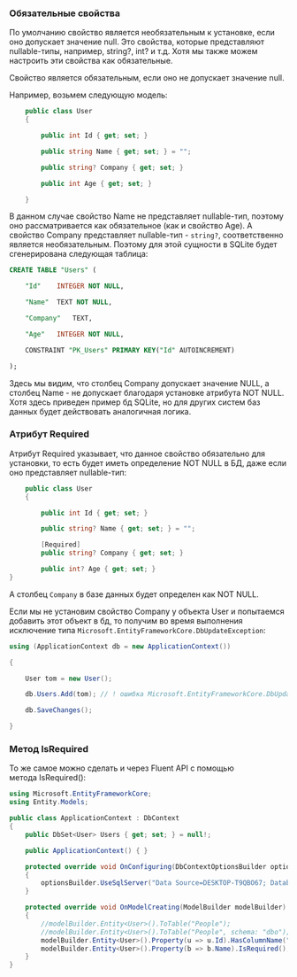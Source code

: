 ### Обязательные свойства

По умолчанию свойство является необязательным к установке, если оно допускает значение null. Это свойства, которые представляют nullable-типы, например, string?, int? и т.д. Хотя мы также можем настроить эти свойства как обязательные.

Свойство является обязательным, если оно не допускает значение null.

Например, возьмем следующую модель:

```cs
	public class User
	{

		public int Id { get; set; }

		public string Name { get; set; } = "";

		public string? Company { get; set; }

		public int Age { get; set; }

	}
```

В данном случае свойство Name не представляет nullable-тип, поэтому оно рассматривается как обязательное (как и свойство Age). А свойство Company представляет nullable-тип - `string?`, соответственно является необязательным. Поэтому для этой сущности в SQLite будет сгенерирована следующая таблица:

```sql
CREATE TABLE "Users" (

    "Id"    INTEGER NOT NULL,

    "Name"  TEXT NOT NULL,

    "Company"   TEXT,

    "Age"   INTEGER NOT NULL,

    CONSTRAINT "PK_Users" PRIMARY KEY("Id" AUTOINCREMENT)

);
```

Здесь мы видим, что столбец Company допускает значение NULL, а столбец Name - не допускает благодаря установке атрибута NOT NULL. Хотя здесь приведен пример бд SQLite, но для других систем баз данных будет действовать аналогичная логика.

### Атрибут Required

Атрибут Required указывает, что данное свойство обязательно для установки, то есть будет иметь определение NOT NULL в БД, даже если оно представляет nullable-тип:

```cs
	public class User
	{

		public int Id { get; set; }

		public string? Name { get; set; } = "";

		[Required]
		public string? Company { get; set; }

		public int? Age { get; set; } 
}
```

А столбец `Company` в базе данных будет определен как NOT NULL.

Если мы не установим свойство Company у объекта User и попытаемся добавить этот объект в бд, то получим во время выполнения исключение типа `Microsoft.EntityFrameworkCore.DbUpdateException`:

```cs
using (ApplicationContext db = new ApplicationContext())

{

    User tom = new User();

    db.Users.Add(tom); // ! ошибка Microsoft.EntityFrameworkCore.DbUpdateException

    db.SaveChanges();

}
```

### Метод IsRequired

То же самое можно сделать и через Fluent API с помощью метода IsRequired():

```cs
using Microsoft.EntityFrameworkCore;
using Entity.Models;

public class ApplicationContext : DbContext
{
	public DbSet<User> Users { get; set; } = null!;

	public ApplicationContext() { }

	protected override void OnConfiguring(DbContextOptionsBuilder optionsBuilder)
	{
		optionsBuilder.UseSqlServer("Data Source=DESKTOP-T9QBO67; Database=newnew;User ID=sa;Password=shalom***;Trust Server Certificate=True;");
	}

	protected override void OnModelCreating(ModelBuilder modelBuilder)
	{ 
		//modelBuilder.Entity<User>().ToTable("People");
		//modelBuilder.Entity<User>().ToTable("People", schema: "dbo");	// dbo для SqlServer
		modelBuilder.Entity<User>().Property(u => u.Id).HasColumnName("user_u_id");
		modelBuilder.Entity<User>().Property(b => b.Name).IsRequired();
	}
}

```